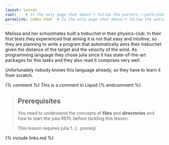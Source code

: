 ```yaml
---
layout: lesson
root: .  # Is the only page that doesn't follow the pattern /:path/index.html
permalink: index.html  # Is the only page that doesn't follow the pattern /:path/index.html
---
```

Melissa and her schoolmates built a trebuchet in their physics-club.
In their first tests they experienced that aiming it is not that easy and intuitive, so they are planning to write a program that automatically aims their trebuchet given the distance of the target and the velocity of the wind.
As programming language they chose julia since it has state-of-the-art packages for this tasks and they also read it composes very well.

Unfortunately nobody knows this language already, so they have to learn it from scratch.

<!-- this is an html comment -->

{% comment %} This is a comment in Liquid {% endcomment %}

> ## Prerequisites
>
> You need to understand the concepts of **files** and **directories** and how to start the julia REPL before tackling this lesson.
>
> This lesson requires julia 1.
{: .prereq}

{% include links.md %}
